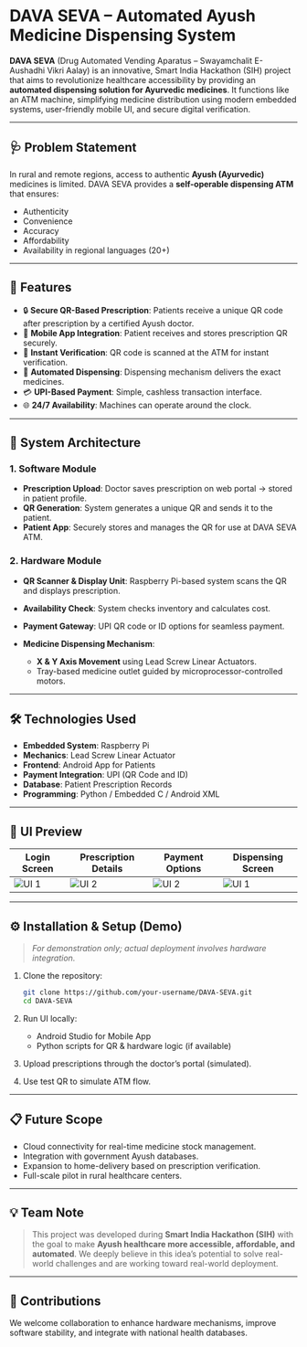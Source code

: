 # DAVA SEVA – Automated Ayush Medicine Dispensing System

**DAVA SEVA** (Drug Automated Vending Aparatus – Swayamchalit E-Aushadhi Vikri Aalay) is an innovative, Smart India Hackathon (SIH) project that aims to revolutionize healthcare accessibility by providing an **automated dispensing solution for Ayurvedic medicines**. It functions like an ATM machine, simplifying medicine distribution using modern embedded systems, user-friendly mobile UI, and secure digital verification.

---

## 🩺 Problem Statement

In rural and remote regions, access to authentic **Ayush (Ayurvedic)** medicines is limited. DAVA SEVA provides a **self-operable dispensing ATM** that ensures:

* Authenticity
* Convenience
* Accuracy
* Affordability
* Availability in regional languages (20+)

---

## 🚀 Features

* 🔒 **Secure QR-Based Prescription**: Patients receive a unique QR code after prescription by a certified Ayush doctor.
* 📱 **Mobile App Integration**: Patient receives and stores prescription QR securely.
* 🧾 **Instant Verification**: QR code is scanned at the ATM for instant verification.
* 💊 **Automated Dispensing**: Dispensing mechanism delivers the exact medicines.
* 💳 **UPI-Based Payment**: Simple, cashless transaction interface.
* 🌐 **24/7 Availability**: Machines can operate around the clock.

---

## 🧠 System Architecture

### 1. **Software Module**

* **Prescription Upload**: Doctor saves prescription on web portal → stored in patient profile.
* **QR Generation**: System generates a unique QR and sends it to the patient.
* **Patient App**: Securely stores and manages the QR for use at DAVA SEVA ATM.

### 2. **Hardware Module**

* **QR Scanner & Display Unit**: Raspberry Pi-based system scans the QR and displays prescription.
* **Availability Check**: System checks inventory and calculates cost.
* **Payment Gateway**: UPI QR code or ID options for seamless payment.
* **Medicine Dispensing Mechanism**:

  * **X & Y Axis Movement** using Lead Screw Linear Actuators.
  * Tray-based medicine outlet guided by microprocessor-controlled motors.

---

## 🛠️ Technologies Used

* **Embedded System**: Raspberry Pi
* **Mechanics**: Lead Screw Linear Actuator
* **Frontend**: Android App for Patients
* **Payment Integration**: UPI (QR Code and ID)
* **Database**: Patient Prescription Records
* **Programming**: Python / Embedded C / Android XML

---

## 📱 UI Preview

| Login Screen              | Prescription Details      | Payment Options           | Dispensing Screen         |
| ------------------------- | ------------------------- | ------------------------- | ------------------------- |
| ![UI 1](.3D_Design/3D_design1.jpg) | ![UI 2](.3D_Design/3D_design3.jpg) | ![UI 2](.3D_Design/3D_design3.jpg) | ![UI 1](.3D_Design/3D_design1.jpg) |

---

## ⚙️ Installation & Setup (Demo)

> *For demonstration only; actual deployment involves hardware integration.*

1. Clone the repository:

   ```bash
   git clone https://github.com/your-username/DAVA-SEVA.git
   cd DAVA-SEVA
   ```

2. Run UI locally:

   * Android Studio for Mobile App
   * Python scripts for QR & hardware logic (if available)

3. Upload prescriptions through the doctor’s portal (simulated).

4. Use test QR to simulate ATM flow.

---

## 📋 Future Scope

* Cloud connectivity for real-time medicine stock management.
* Integration with government Ayush databases.
* Expansion to home-delivery based on prescription verification.
* Full-scale pilot in rural healthcare centers.

---

## 💡 Team Note

> This project was developed during **Smart India Hackathon (SIH)** with the goal to make **Ayush healthcare more accessible, affordable, and automated**. We deeply believe in this idea’s potential to solve real-world challenges and are working toward real-world deployment.

---

## 🤝 Contributions

We welcome collaboration to enhance hardware mechanisms, improve software stability, and integrate with national health databases.



